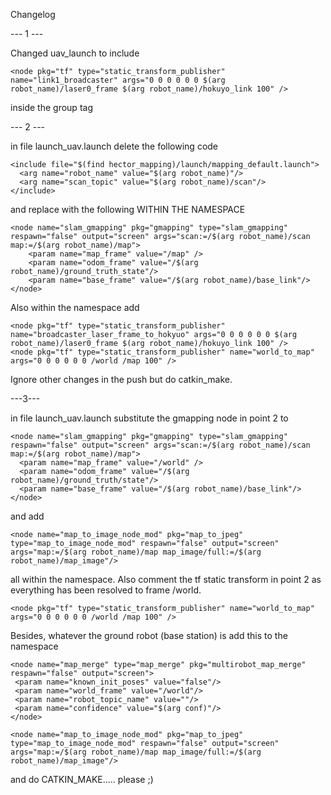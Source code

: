 Changelog

--- 1 ---

Changed uav_launch to include 

    <node pkg="tf" type="static_transform_publisher" name="link1_broadcaster" args="0 0 0 0 0 0 $(arg robot_name)/laser0_frame $(arg robot_name)/hokuyo_link 100" />

inside the group tag


--- 2 ---

in file launch_uav.launch delete the following code 

    <include file="$(find hector_mapping)/launch/mapping_default.launch">
      <arg name="robot_name" value="$(arg robot_name)"/>
      <arg name="scan_topic" value="$(arg robot_name)/scan"/>
    </include> 


and replace with the following WITHIN THE NAMESPACE

    <node name="slam_gmapping" pkg="gmapping" type="slam_gmapping" respawn="false" output="screen" args="scan:=/$(arg robot_name)/scan map:=/$(arg robot_name)/map">
        <param name="map_frame" value="/map" />
        <param name="odom_frame" value="/$(arg robot_name)/ground_truth_state"/>
        <param name="base_frame" value="/$(arg robot_name)/base_link"/>
    </node>

Also within the namespace add

    <node pkg="tf" type="static_transform_publisher" name="broadcaster_laser_frame_to_hokyuo" args="0 0 0 0 0 0 $(arg robot_name)/laser0_frame $(arg robot_name)/hokuyo_link 100" />
    <node pkg="tf" type="static_transform_publisher" name="world_to_map" args="0 0 0 0 0 0 /world /map 100" />


Ignore other changes in the push but do catkin_make.


---3---

in file launch_uav.launch substitute the gmapping node in point 2 to 

	<node name="slam_gmapping" pkg="gmapping" type="slam_gmapping" respawn="false" output="screen" args="scan:=/$(arg robot_name)/scan map:=/$(arg robot_name)/map">
      <param name="map_frame" value="/world" />
      <param name="odom_frame" value="/$(arg robot_name)/ground_truth/state"/>
      <param name="base_frame" value="/$(arg robot_name)/base_link"/>
    </node>
     
and add

	<node name="map_to_image_node_mod" pkg="map_to_jpeg" type="map_to_image_node_mod" respawn="false" output="screen" args="map:=/$(arg robot_name)/map map_image/full:=/$(arg robot_name)/map_image"/>

all within the namespace.
Also comment the tf static transform in point 2 as everything has been resolved to frame /world.

    <node pkg="tf" type="static_transform_publisher" name="world_to_map" args="0 0 0 0 0 0 /world /map 100" />

Besides, whatever the ground robot (base station) is add this to the namespace

    <node name="map_merge" type="map_merge" pkg="multirobot_map_merge" respawn="false" output="screen">
     <param name="known_init_poses" value="false"/>
     <param name="world_frame" value="/world"/>
     <param name="robot_topic_name" value=""/>
     <param name="confidence" value="$(arg conf)"/>
    </node>

    <node name="map_to_image_node_mod" pkg="map_to_jpeg" type="map_to_image_node_mod" respawn="false" output="screen" args="map:=/$(arg robot_name)/map map_image/full:=/$(arg robot_name)/map_image"/>

and do CATKIN_MAKE..... please ;)












